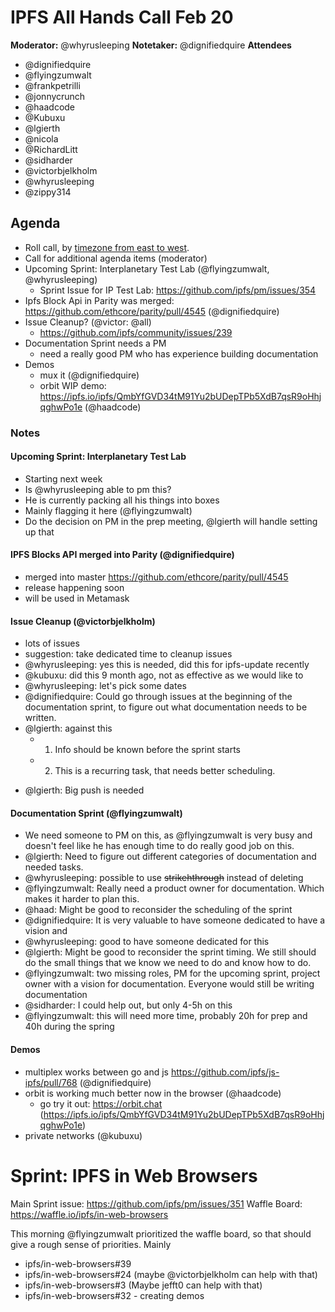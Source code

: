# IPFS All Hands Call Feb 20

**Moderator:**  @whyrusleeping
**Notetaker:**  @dignifiedquire
**Attendees** 
* @dignifiedquire
* @flyingzumwalt
* @frankpetrilli
* @jonnycrunch
* @haadcode
* @Kubuxu
* @lgierth
* @nicola
* @RichardLitt
* @sidharder
* @victorbjelkholm
* @whyrusleeping
* @zippy314

## Agenda

- Roll call, by [timezone from east to west](../admin-guides/timezone-rollcall.md).
- Call for additional agenda items (moderator)
- Upcoming Sprint: Interplanetary Test Lab (@flyingzumwalt, @whyrusleeping)
	- Sprint Issue for IP Test Lab: https://github.com/ipfs/pm/issues/354
- Ipfs Block Api in Parity was merged: https://github.com/ethcore/parity/pull/4545 (@dignifiedquire)
- Issue Cleanup? (@victor: @all)
    - https://github.com/ipfs/community/issues/239
- Documentation Sprint needs a PM
	- need a really good PM who has experience building documentation
- Demos
    - mux it (@dignifiedquire)
    - orbit WIP demo: https://ipfs.io/ipfs/QmbYfGVD34tM91Yu2bUDepTPb5XdB7qsR9oHhjqghwPo1e (@haadcode)

### Notes

#### Upcoming Sprint: Interplanetary Test Lab
- Starting next week
- Is @whyrusleeping able to pm this? 
- He is currently packing all his things into boxes
- Mainly flagging it here (@flyingzumwalt)
- Do the decision on PM in the prep meeting, @lgierth will handle setting up that

#### IPFS Blocks API merged into Parity (@dignifiedquire)
- merged into master https://github.com/ethcore/parity/pull/4545
- release happening soon
- will be used in Metamask

#### Issue Cleanup (@victorbjelkholm)
- lots of issues
- suggestion: take dedicated time to cleanup issues
- @whyrusleeping: yes this is needed, did this for ipfs-update recently
- @kubuxu: did this 9 month ago, not as effective as we would like to
- @whyrusleeping: let's pick some dates
- @dignifiedquire: Could go through issues at the beginning of the documentation sprint, to figure out what documentation needs to be written.
- @lgierth: against this
    - 1. Info should be known before the sprint starts
    - 2. This is a recurring task, that needs better scheduling.  
<!--- Some things are missing here, I forgot them sorry :( -->
- @lgierth: Big push is needed

#### Documentation Sprint (@flyingzumwalt)
- We need someone to PM on this, as @flyingzumwalt is very busy and doesn't feel like he has enough time to do really good job on this.
- @lgierth: Need to figure out different categories of documentation and needed tasks. 
- @whyrusleeping: possible to use ~~strikehthrough~~ instead of deleting
- @flyingzumwalt: Really need a product owner for documentation. Which makes it harder to plan this.
- @haad: Might be good to reconsider the scheduling of the sprint
- @dignifiedquire: It is very valuable to have someone dedicated to have a vision and 
- @whyrusleeping: good to have someone dedicated for this
- @lgierth: Might be good to reconsider the sprint timing. We still should do the small things that we know we need to do and know how to do.
- @flyingzumwalt: two missing roles, PM for the upcoming sprint, project owner with a vision for documentation. Everyone would still be writing documentation
- @sidharder: I could help out, but only 4-5h on this
- @flyingzumwalt: this will need more time, probably 20h for prep and 40h during the spring

#### Demos

- multiplex works between go and js https://github.com/ipfs/js-ipfs/pull/768 (@dignifiedquire)
- orbit is working much better now in the browser (@haadcode)
    - go try it out: https://orbit.chat (https://ipfs.io/ipfs/QmbYfGVD34tM91Yu2bUDepTPb5XdB7qsR9oHhjqghwPo1e)
- private networks (@kubuxu)

# Sprint: IPFS in Web Browsers
Main Sprint issue: https://github.com/ipfs/pm/issues/351
Waffle Board: https://waffle.io/ipfs/in-web-browsers

This morning @flyingzumwalt prioritized the waffle board, so that should give a rough sense of priorities. Mainly 
* ipfs/in-web-browsers#39
* ipfs/in-web-browsers#24 (maybe @victorbjelkholm can help with that)
* ipfs/in-web-browsers#3 (Maybe jefft0 can help with that)
* ipfs/in-web-browsers#32 - creating demos
